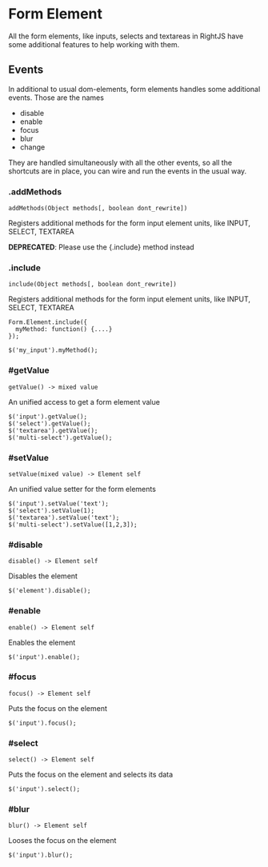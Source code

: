 # Form Element

All the form elements, like inputs, selects and textareas in RightJS have some
additional features to help working with them.

## Events

In additional to usual dom-elements, form elements handles some additional
events. Those are the names

* disable
* enable
* focus
* blur
* change

They are handled simultaneously with all the other events, so all the
shortcuts are in place, you can wire and run the events in the usual way.

### .addMethods

    addMethods(Object methods[, boolean dont_rewrite])

Registers additional methods for the form input element units, like INPUT,
SELECT, TEXTAREA

__DEPRECATED__: Please use the {.include} method instead


### .include

    include(Object methods[, boolean dont_rewrite])

Registers additional methods for the form input element units, like INPUT,
SELECT, TEXTAREA

    Form.Element.include({
      myMethod: function() {....}
    });

    $('my_input').myMethod();



### #getValue

    getValue() -> mixed value

An unified access to get a form element value

    $('input').getValue();
    $('select').getValue();
    $('textarea').getValue();
    $('multi-select').getValue();


### #setValue

    setValue(mixed value) -> Element self

An unified value setter for the form elements

    $('input').setValue('text');
    $('select').setValue(1);
    $('textarea').setValue('text');
    $('multi-select').setValue([1,2,3]);


### #disable

    disable() -> Element self

Disables the element

    $('element').disable();


### #enable

    enable() -> Element self

Enables the element

    $('input').enable();


### #focus

    focus() -> Element self

Puts the focus on the element

    $('input').focus();


### #select

    select() -> Element self

Puts the focus on the element and selects its data

    $('input').select();


### #blur

    blur() -> Element self

Looses the focus on the element

    $('input').blur();


